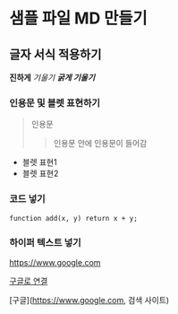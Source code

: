 # 샘플 파일 MD 만들기



## 글자 서식 적용하기
**진하게**
*기울기*
***굵게 기울기***




### 인용문 및 블렛 표현하기
> 인용문
>> 인용문 안에 인용문이 들어감
>
- 블렛 표현1
- 블렛 표현2



### 코드 넣기
`function add(x, y) return x + y;`

### 하이퍼 텍스트 넣기
https://www.google.com

[구글로 연결](https://www.google.com)

[구글](https://www.google.com, 검색 사이트)

